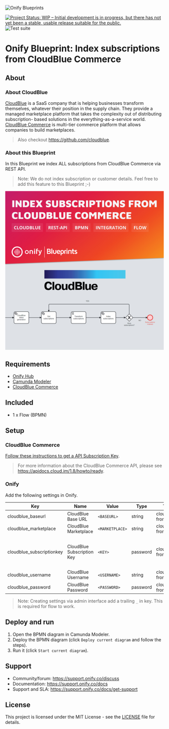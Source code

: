 ![Onify Blueprints](https://files.readme.io/8ba3f14-onify-blueprints-logo.png)

[![Project Status: WIP – Initial development is in progress, but there has not yet been a stable, usable release suitable for the public.](https://www.repostatus.org/badges/latest/wip.svg)](https://www.repostatus.org/#wip)
![Test suite](https://github.com/onify/blueprint-cloudblue-commerce-index-subscriptions/workflows/Test%20suite/badge.svg)

# Onify Blueprint: Index subscriptions from CloudBlue Commerce

## About 

### About CloudBlue

[CloudBlue](https://www.cloudblue.com) is a SaaS company that is helping businesses transform themselves, whatever their position in the supply chain. They provide a managed marketplace platform that takes the complexity out of distributing subscription- based solutions in the everything-as-a-service world.
[CloudBlue Commerce](https://www.cloudblue.com/commerce/) is multi-tier commerce platform that allows companies to build marketplaces.

> Also checkout https://github.com/cloudblue.

### About this Blueprint

In this Blueprint we index ALL subscriptions from CloudBlue Commerce via REST API. 

> Note: We do not index subscription or customer details. Feel free to add this feature to this Blueprint ;-)

![Onify Blueprint: Index subscriptions from CloudBlue Commerce](blueprint.jpg "Blueprint")

## Requirements

* [Onify Hub](https://github.com/onify/install)
* [Camunda Modeler](https://camunda.com/download/modeler/)
* [CloudBlue Commerce](https://www.cloudblue.com/commerce/)

## Included

* 1 x Flow (BPMN)

## Setup

### CloudBlue Commerce

[Follow these instructions to get a API Subscription Key](https://kb.cloud.im/support/solutions/articles/66000489946-how-to-get-cloud-marketplace-api-subscription-key).

> For more information about the CloudBlue Commerce API, please see https://apidocs.cloud.im/1.8/howto/ready.

### Onify

Add the following settings in Onify.

|Key|Name|Value|Type|Tag|Role|Description|
|---|----|-----|----|---|----|-----------|
|cloudblue_baseurl|CloudBlue Base URL|`<BASEURL>`|string|cloudblue, frontend|admin|The Base URL for the API, eg. `https://api.cloud.im/marketplace/eu`|
|cloudblue_marketplace|CloudBlue Marketplace|`<MARKETPLACE>`|string|cloudblue, frontend|admin|The short name for the commercial marketplace, eg. `se`|
|cloudblue_subscriptionkey|CloudBlue Subscription Key|`<KEY>`|password|cloudblue, frontend|admin|Subscription to API services that contains certain limits on the API usage, for example, it defines the upper limit on the number of requests your system can send per a period of time. |
|cloudblue_username|CloudBlue Username|`<USERNAME>`|string|cloudblue, frontend|admin|Username is the login name to authenticate your system.|
|cloudblue_password|CloudBlue Password|`<PASSWORD>`|password|cloudblue, frontend|admin|Password for the user|

> Note: Creating settings via admin interface add a trailing `_` in key. This is required for flow to work.

## Deploy and run

1. Open the BPMN diagram in Camunda Modeler.
2. Deploy the BPMN diagram (click `Deploy current diagram` and follow the steps).
3. Run it (click `Start current diagram`).

## Support

* Community/forum: https://support.onify.co/discuss
* Documentation: https://support.onify.co/docs
* Support and SLA: https://support.onify.co/docs/get-support

## License

This project is licensed under the MIT License - see the [LICENSE](LICENSE) file for details.